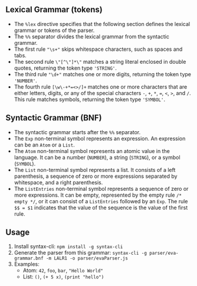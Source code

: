 ## Lexical Grammar (tokens)
- The `%lex` directive specifies that the following section defines the lexical grammar or tokens of the parser.
- The `%%` separator divides the lexical grammar from the syntactic grammar.
- The first rule `"\s+"` skips whitespace characters, such as spaces and tabs.
- The second rule `\"[^\"]*\"` matches a string literal enclosed in double quotes, returning the token type `'STRING'`.
- The third rule `"\d+"` matches one or more digits, returning the token type `'NUMBER'`.
- The fourth rule `[\w\-+*=<>/]+` matches one or more characters that are either letters, digits, or any of the special characters `-`, `+`, `*`, `=`, `<`, `>`, and `/`. This rule matches symbols, returning the token type `'SYMBOL'`.

## Syntactic Grammar (BNF)
- The syntactic grammar starts after the `%%` separator.
- The `Exp` non-terminal symbol represents an expression. An expression can be an `Atom` or a `List`.
- The `Atom` non-terminal symbol represents an atomic value in the language. It can be a number (`NUMBER`), a string (`STRING`), or a symbol (`SYMBOL`).
- The `List` non-terminal symbol represents a list. It consists of a left parenthesis, a sequence of zero or more expressions separated by whitespace, and a right parenthesis.
- The `ListEntries` non-terminal symbol represents a sequence of zero or more expressions. It can be empty, represented by the empty rule `/* empty */`, or it can consist of a `ListEntries` followed by an `Exp`. The rule `$$ = $1` indicates that the value of the sequence is the value of the first rule.

## Usage
1. Install syntax-cli: `npm install -g syntax-cli`
2. Generate the parser from this grammar: `syntax-cli -g parser/eva-grammar.bnf -m LALR1 -o parser/evaParser.js`
3. Examples:
   - Atom: `42`, `foo`, `bar`, `"Hello World"`
   - List: `()`, `(+ 5 x)`, `(print "hello")`
